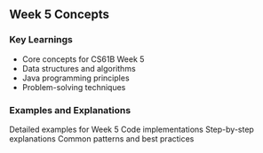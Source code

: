 ## Week 5 Concepts

### Key Learnings
- Core concepts for CS61B Week 5
- Data structures and algorithms
- Java programming principles
- Problem-solving techniques

### Examples and Explanations
Detailed examples for Week 5
Code implementations
Step-by-step explanations
Common patterns and best practices